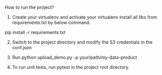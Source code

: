 
How to run the project?

1. Create your virtualenv and activate your virtualenv install all libs from requirements.txt by below command.

pip install -r requirements.txt

2. Switch to the project directory and modify the S3 credentials in the conf.json

3. Run python upload_demo.py -p your/path/my-data-product

4. To run unit tests, run pytest in the project root directory.
